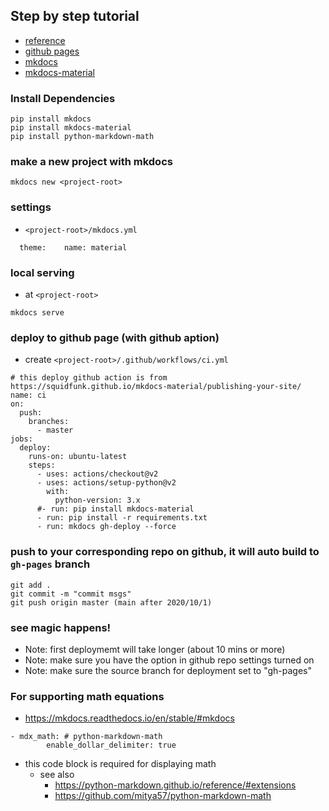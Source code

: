 
## Step by step tutorial
- [reference](https://www.itread01.com/content/1541236983.html)
- [github pages](https://pages.github.com/)
- [mkdocs](https://www.mkdocs.org/)
- [mkdocs-material](https://squidfunk.github.io/mkdocs-material/)

### Install Dependencies
```
pip install mkdocs
pip install mkdocs-material
pip install python-markdown-math
```

### make a new project with mkdocs
```
mkdocs new <project-root>
```

### settings
- `<project-root>/mkdocs.yml`
```
  theme:    name: material
```

### local serving
- at `<project-root>`
```
mkdocs serve
```

### deploy to github page (with github aption)
- create `<project-root>/.github/workflows/ci.yml`
```
# this deploy github action is from https://squidfunk.github.io/mkdocs-material/publishing-your-site/
name: ci 
on:
  push:
    branches:
      - master
jobs:
  deploy:
    runs-on: ubuntu-latest
    steps:
      - uses: actions/checkout@v2
      - uses: actions/setup-python@v2
        with:
          python-version: 3.x
      #- run: pip install mkdocs-material
      - run: pip install -r requirements.txt
      - run: mkdocs gh-deploy --force
```

### push to your corresponding repo on github, it will auto build to `gh-pages` branch
```
git add .
git commit -m "commit msgs"
git push origin master (main after 2020/10/1)
```

### see magic happens!
- Note: first deploymemt will take longer (about 10 mins or more)
- Note: make sure you have the option in github repo settings turned on 
- Note: make sure the source branch for deployment set to "gh-pages"


### For supporting math equations
- https://mkdocs.readthedocs.io/en/stable/#mkdocs
```
- mdx_math: # python-markdown-math
        enable_dollar_delimiter: true
```
- this code block is required for displaying math
    - see also 
        - https://python-markdown.github.io/reference/#extensions
        - https://github.com/mitya57/python-markdown-math